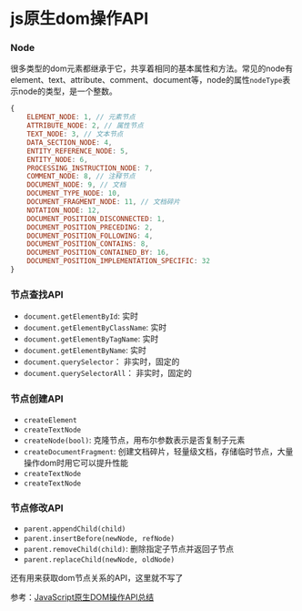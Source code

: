 # js原生dom操作API
### Node 
很多类型的dom元素都继承于它，共享着相同的基本属性和方法。常见的node有 element、text、attribute、comment、document等，node的属性`nodeType`表示node的类型，是一个整数。
```javascript
{
    ELEMENT_NODE: 1, // 元素节点
    ATTRIBUTE_NODE: 2, // 属性节点
    TEXT_NODE: 3, // 文本节点
    DATA_SECTION_NODE: 4,
    ENTITY_REFERENCE_NODE: 5,
    ENTITY_NODE: 6,
    PROCESSING_INSTRUCTION_NODE: 7,
    COMMENT_NODE: 8, // 注释节点
    DOCUMENT_NODE: 9, // 文档
    DOCUMENT_TYPE_NODE: 10,
    DOCUMENT_FRAGMENT_NODE: 11, // 文档碎片
    NOTATION_NODE: 12,
    DOCUMENT_POSITION_DISCONNECTED: 1,
    DOCUMENT_POSITION_PRECEDING: 2,
    DOCUMENT_POSITION_FOLLOWING: 4,
    DOCUMENT_POSITION_CONTAINS: 8,
    DOCUMENT_POSITION_CONTAINED_BY: 16,
    DOCUMENT_POSITION_IMPLEMENTATION_SPECIFIC: 32
}
```

### 节点查找API
- `document.getElementById`: 实时
- `document.getElementByClassName`: 实时
- `document.getElementByTagName`: 实时
- `document.getElementByName`: 实时
- `document.querySelector`： 非实时，固定的
- `document.querySelectorAll`： 非实时，固定的

### 节点创建API
- `createElement`
- `createTextNode`
- `createNode(bool)`: 克隆节点，用布尔参数表示是否复制子元素
- `createDocumentFragment`: 创建文档碎片，轻量级文档，存储临时节点，大量操作dom时用它可以提升性能
- `createTextNode`
- `createTextNode`

### 节点修改API
- `parent.appendChild(child)`
- `parent.insertBefore(newNode, refNode)`
- `parent.removeChild(child)`: 删除指定子节点并返回子节点
- `parent.replaceChild(newNode, oldNode)`

还有用来获取dom节点关系的API，这里就不写了

参考：[JavaScript原生DOM操作API总结](https://www.cnblogs.com/libin-1/p/6088007.html)

